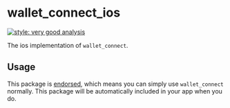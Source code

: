 # wallet_connect_ios

[![style: very good analysis][very_good_analysis_badge]][very_good_analysis_link]

The ios implementation of `wallet_connect`.

## Usage

This package is [endorsed][endorsed_link], which means you can simply use `wallet_connect`
normally. This package will be automatically included in your app when you do.

[endorsed_link]: https://flutter.dev/docs/development/packages-and-plugins/developing-packages#endorsed-federated-plugin
[very_good_analysis_badge]: https://img.shields.io/badge/style-very_good_analysis-B22C89.svg
[very_good_analysis_link]: https://pub.dev/packages/very_good_analysis